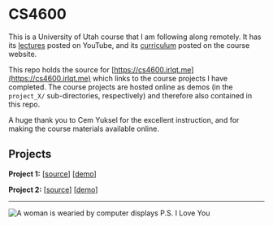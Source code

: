# CS4600
This is a University of Utah course that I am following along remotely.
It has its [lectures](https://www.youtube.com/playlist?list=PLplnkTzzqsZTfYh4UbhLGpI5kGd5oW_Hh) posted on YouTube, and its [curriculum](https://graphics.cs.utah.edu/courses/cs4600/fall2023/) posted on the course website.

This repo holds the source for [https://cs4600.irlqt.me](https://cs4600.irlqt.me) which links to the course projects I have completed.
The course projects are hosted online as demos (in the `project_X/` sub-directories, respectively) and therefore also contained in this repo.

A huge thank you to Cem Yuksel for the excellent instruction, and for making the course materials available online.

## Projects
**Project 1:** [[source](https://github.com/xvrqt/cs4600/tree/master/project_1)] [[demo](https://cs4600.irlqt.me/project_1/)]

**Project 2:** [[source](https://github.com/xvrqt/cs4600/tree/master/project_2)] [[demo](https://cs4600.irlqt.me/project_2/)]

-----

![A woman is wearied by computer displays](https://cs4600.irlqt.me/saint.jpg "Patron Saint of this Repository")
P.S. I Love You
